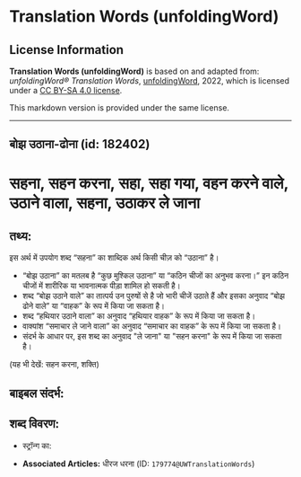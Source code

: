 # Translation Words (unfoldingWord)

## License Information

**Translation Words (unfoldingWord)** is based on and adapted from: _unfoldingWord® Translation Words_, [unfoldingWord](https://unfoldingword.org/utw), 2022, which is licensed under a [CC BY-SA 4.0 license](https://creativecommons.org/licenses/by-sa/4.0/legalcode.en).

This markdown version is provided under the same license.



--------------------------------

## बोझ उठाना-ढोना (id: 182402)

**सहना**, सहन करना, सहा, सहा गया, वहन करने वाले, उठाने वाला, सहना, उठाकर ले जाना
================================================================================

तथ्य:
-----

इस अर्थ में उपयोग शब्द “सहना” का शाब्दिक अर्थ किसी चीज़ को “उठाना” है।

* “बोझ उठाना” का मतलब है “कुछ मुश्किल उठाना” या “कठिन चीजों का अनुभव करना।” इन कठिन चीजों में शारीरिक या भावनात्मक पीड़ा शामिल हो सकती है।
* शब्द “बोझ उठाने वाले” का तात्पर्य उन पुरुषों से है जो भारी चीजें उठाते हैं और इसका अनुवाद “बोझ ढोने वाले” या “वाहक” के रूप में किया जा सकता है।
* शब्द “हथियार उठाने वाला” का अनुवाद “हथियार वाहक” के रूप में किया जा सकता है।
* वाक्यांश “समाचार ले जाने वाला” का अनुवाद “समाचार का वाहक” के रूप में किया जा सकता है।
* संदर्भ के आधार पर, इस शब्द का अनुवाद "ले जाना" या "सहन करना" के रूप में किया जा सकता है।

(यह भी देखें: सहन करना, शक्ति)

बाइबल संदर्भ:
-------------

शब्द विवरण:
-----------

* स्ट्रॉन्ग का:

* **Associated Articles:** धीरज धरना (ID: `179774@UWTranslationWords`)

